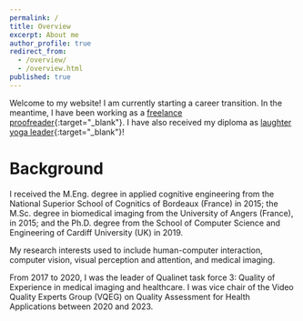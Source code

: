 ```yaml
---
permalink: /
title: Overview
excerpt: About me
author_profile: true
redirect_from:
  - /overview/
  - /overview.html
published: true
---
```

Welcome to my website!
I am currently starting a career transition.
In the meantime, I have been working as a [freelance proofreader](https://lulvk.github.io/freelance/){:target="_blank"}.
I have also received my diploma as [laughter yoga leader](https://lulvk.github.io/laughteryoga/){:target="_blank"}!

Background
==

I received the M.Eng. degree in applied cognitive engineering from the National Superior School of Cognitics of Bordeaux (France) in 2015; the M.Sc. degree in biomedical imaging from the University of Angers (France), in 2015; and the Ph.D. degree from the School of Computer Science and Engineering of Cardiff University (UK) in 2019.

My research interests used to include human-computer interaction, computer vision, visual perception and attention, and medical imaging.

From 2017 to 2020, I was the leader of Qualinet task force 3: Quality of Experience in medical imaging and healthcare. I was vice chair of the Video Quality Experts Group (VQEG) on Quality Assessment for Health Applications between 2020 and 2023.
